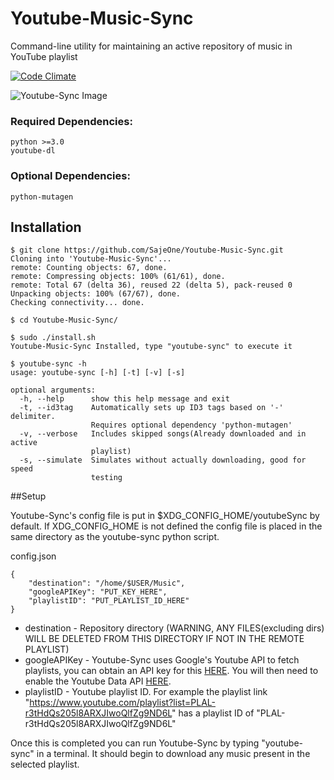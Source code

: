 # Youtube-Music-Sync
Command-line utility for maintaining an active repository of music in YouTube playlist

[![Code Climate](https://codeclimate.com/github/SajeOne/Youtube-Music-Sync/badges/gpa.svg)](https://codeclimate.com/github/SajeOne/Youtube-Music-Sync)

![Youtube-Sync Image](https://i.imgur.com/W6g9E5H.png "Example use of Youtube-Sync")

### Required Dependencies:
```
python >=3.0
youtube-dl
```

### Optional Dependencies:
```
python-mutagen
```

## Installation
```
$ git clone https://github.com/SajeOne/Youtube-Music-Sync.git
Cloning into 'Youtube-Music-Sync'...
remote: Counting objects: 67, done.
remote: Compressing objects: 100% (61/61), done.
remote: Total 67 (delta 36), reused 22 (delta 5), pack-reused 0
Unpacking objects: 100% (67/67), done.
Checking connectivity... done.

$ cd Youtube-Music-Sync/

$ sudo ./install.sh
Youtube-Music-Sync Installed, type "youtube-sync" to execute it

$ youtube-sync -h
usage: youtube-sync [-h] [-t] [-v] [-s]

optional arguments:
  -h, --help      show this help message and exit
  -t, --id3tag    Automatically sets up ID3 tags based on '-' delimiter.
                  Requires optional dependency 'python-mutagen'
  -v, --verbose   Includes skipped songs(Already downloaded and in active
                  playlist)
  -s, --simulate  Simulates without actually downloading, good for speed
                  testing
```

##Setup

Youtube-Sync's config file is put in $XDG_CONFIG_HOME/youtubeSync by default. If XDG_CONFIG_HOME is not defined the config file is placed in the same directory as the youtube-sync python script.

config.json
```
{
    "destination": "/home/$USER/Music",
    "googleAPIKey": "PUT_KEY_HERE",
    "playlistID": "PUT_PLAYLIST_ID_HERE"
}
```
* destination - Repository directory (WARNING, ANY FILES(excluding dirs) WILL BE DELETED FROM THIS DIRECTORY IF NOT IN THE REMOTE PLAYLIST)
* googleAPIKey - Youtube-Sync uses Google's Youtube API to fetch playlists, you can obtain an API key for this [HERE](https://console.developers.google.com/apis/credentials). You will then need to enable the Youtube Data API [HERE](https://console.developers.google.com/apis/api/youtube/overview).
* playlistID - Youtube playlist ID. For example the playlist link "https://www.youtube.com/playlist?list=PLAL-r3tHdQs205l8ARXJIwoQlfZg9ND6L" has a playlist ID of "PLAL-r3tHdQs205l8ARXJIwoQlfZg9ND6L"

Once this is completed you can run Youtube-Sync by typing "youtube-sync" in a terminal. It should begin to download any music present in the selected playlist.

